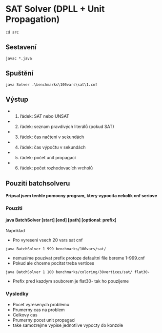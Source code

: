 # SAT Solver (DPLL + Unit Propagation)
```cd src```
## Sestavení
```javac *.java```
## Spuštění
```java Solver .\benchmarks\100vars\sat\1.cnf```


## Výstup
- 1. řádek: SAT nebo UNSAT
- 2. řádek: seznam pravdivých literálů (pokud SAT)
- 3. řádek: čas načtení v sekundách
- 4. řádek: čas výpočtu v sekundách
- 5. řádek: počet unit propagací
- 6. řádek: počet rozhodovacích vrcholů


## Pouziti batchsolveru

#### Pripsal jsem tenhle pomocny program, ktery vypocita nekolik cnf seriove
### Pouziti
#### java BatchSolver [start] [end] [path] [optional: prefix]
Napriklad
- Pro vyreseni vsech 20 vars sat cnf
```aiignore
java BatchSolver 1 999 benchmarks/100vars/sat/

```
- nemusime pouzivat prefix protoze defaultni file bereme 1-999.cnf
- Pokud ale chceme pocitat treba vertices 
```aiignore
java BatchSolver 1 100 benchmarks/coloring/30vertices/sat/ flat30-
```

- Prefix pred kazdym souborem je flat30- tak ho pouzijeme 

### Vysledky
- Pocet vyresenych problemu
- Prumerny cas na problem
- Celkovy cas
- Prumerny pocet unit propagaci
- take samozrejme vypise jednotlive vypocty do konzole
